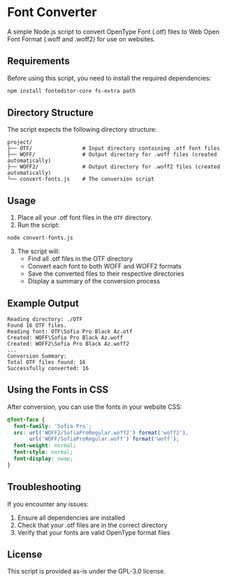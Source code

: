 # Font Converter

A simple Node.js script to convert OpenType Font (.otf) files to Web Open Font Format (.woff and .woff2) for use on websites.

## Requirements

Before using this script, you need to install the required dependencies:

```bash
npm install fonteditor-core fs-extra path
```

## Directory Structure

The script expects the following directory structure:

```
project/
├── OTF/                # Input directory containing .otf font files
├── WOFF/               # Output directory for .woff files (created automatically)
├── WOFF2/              # Output directory for .woff2 files (created automatically)
└── convert-fonts.js    # The conversion script
```

## Usage

1. Place all your .otf font files in the `OTF` directory.
2. Run the script:

```bash
node convert-fonts.js
```

3. The script will:
   - Find all .otf files in the OTF directory
   - Convert each font to both WOFF and WOFF2 formats
   - Save the converted files to their respective directories
   - Display a summary of the conversion process

## Example Output

```
Reading directory: ./OTF
Found 16 OTF files.
Reading font: OTF\Sofia Pro Black Az.otf
Created: WOFF\Sofia Pro Black Az.woff
Created: WOFF2\Sofia Pro Black Az.woff2
...
Conversion Summary:
Total OTF files found: 16
Successfully converted: 16
```

## Using the Fonts in CSS

After conversion, you can use the fonts in your website CSS:

```css
@font-face {
  font-family: 'Sofia Pro';
  src: url('WOFF2/SofiaProRegular.woff2') format('woff2'),
       url('WOFF/SofiaProRegular.woff') format('woff');
  font-weight: normal;
  font-style: normal;
  font-display: swap;
}
```

## Troubleshooting

If you encounter any issues:

1. Ensure all dependencies are installed
2. Check that your .otf files are in the correct directory
3. Verify that your fonts are valid OpenType format files

## License

This script is provided as-is under the GPL-3.0 license. 

